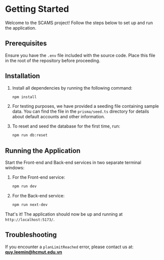 # Getting Started

Welcome to the SCAMS project! Follow the steps below to set up and run the application.

## Prerequisites

Ensure you have the `.env` file included with the source code. Place this file in the root of the repository before proceeding.

## Installation

1. Install all dependencies by running the following command:
   ```bash
   npm install
   ```

2. For testing purposes, we have provided a seeding file containing sample data. You can find the file in the `prisma/seed.ts` directory for details about default accounts and other information.

3. To reset and seed the database for the first time, run:
   ```bash
   npm run db:reset
   ```

## Running the Application

Start the Front-end and Back-end services in two separate terminal windows:

1. For the Front-end service:
   ```bash
   npm run dev
   ```

2. For the Back-end service:
   ```bash
   npm run next-dev
   ```

That's it! The application should now be up and running at `http://localhost:5173/`.

## Troubleshooting

If you encounter a `planLimitReached` error, please contact us at:
**quy.leemin@hcmut.edu.vn**